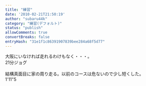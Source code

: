 ```yaml
---
title: "練習"
date: '2010-02-21T21:50:19'
author: "subaru44k"
category: "練習(デフォルト)"
status: "publish"
allowComments: true
convertBreaks: false
entryHash: "31e1f1c86391907839bee284a68f5d77"
---
```

大阪にいなければ走れるわけもなく・・・。<br>
21分ジョグ<br>
<br>
結構真面目に家の周り走る。以前のコースは危ないので少し短くした。<br>
1'11"5<br>
